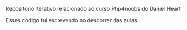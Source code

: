 Repositório iterativo relacionado ao curso Php4noobs do Daniel Heart

Esses código fui escrevendo no descorrer das aulas.